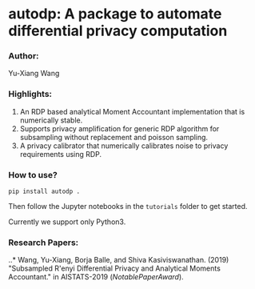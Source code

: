 # autodp: A package to automate differential privacy computation

### Author: 
Yu-Xiang Wang

### Highlights:

1. An RDP based analytical Moment Accountant implementation that is numerically stable.
2. Supports privacy amplification for generic RDP algorithm for subsampling without replacement and poisson sampling.
3. A privacy calibrator that numerically calibrates noise to privacy requirements using RDP.

### How to use?
```
pip install autodp .
```
Then follow the Jupyter notebooks in the `tutorials` folder to get started.


Currently we support only Python3. 


### Research Papers:

..* Wang, Yu-Xiang, Borja Balle, and Shiva Kasiviswanathan. (2019) "Subsampled R\'enyi Differential Privacy and Analytical Moments Accountant." in AISTATS-2019  ($Notable Paper Award$).
